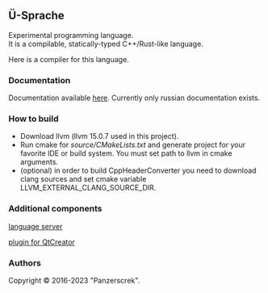## Ü-Sprache
Experimental programming language.  
It is a compilable, statically-typed C++/Rust-like language.

Here is a compiler for this language. 

### Documentation

Documentation available [here](https://u-00dc-sprache.readthedocs.io/ru/latest/contents.html). Currently only russian documentation exists.

### How to build
* Download llvm (llvm 15.0.7 used in this project).  
* Run cmake for *source/CMakeLists.txt* and generate project for your favorite IDE or build system. You must set path to llvm in cmake arguments.  
* (optional) in order to build CppHeaderConverter you need to download clang sources and set cmake variable LLVM_EXTERNAL_CLANG_SOURCE_DIR.  

### Additional components

[language server](source/language_server/README.md)

[plugin for QtCreator](source/qt_creator_plugin/README.md)

### Authors
Copyright © 2016-2023 "Panzerscrek".
